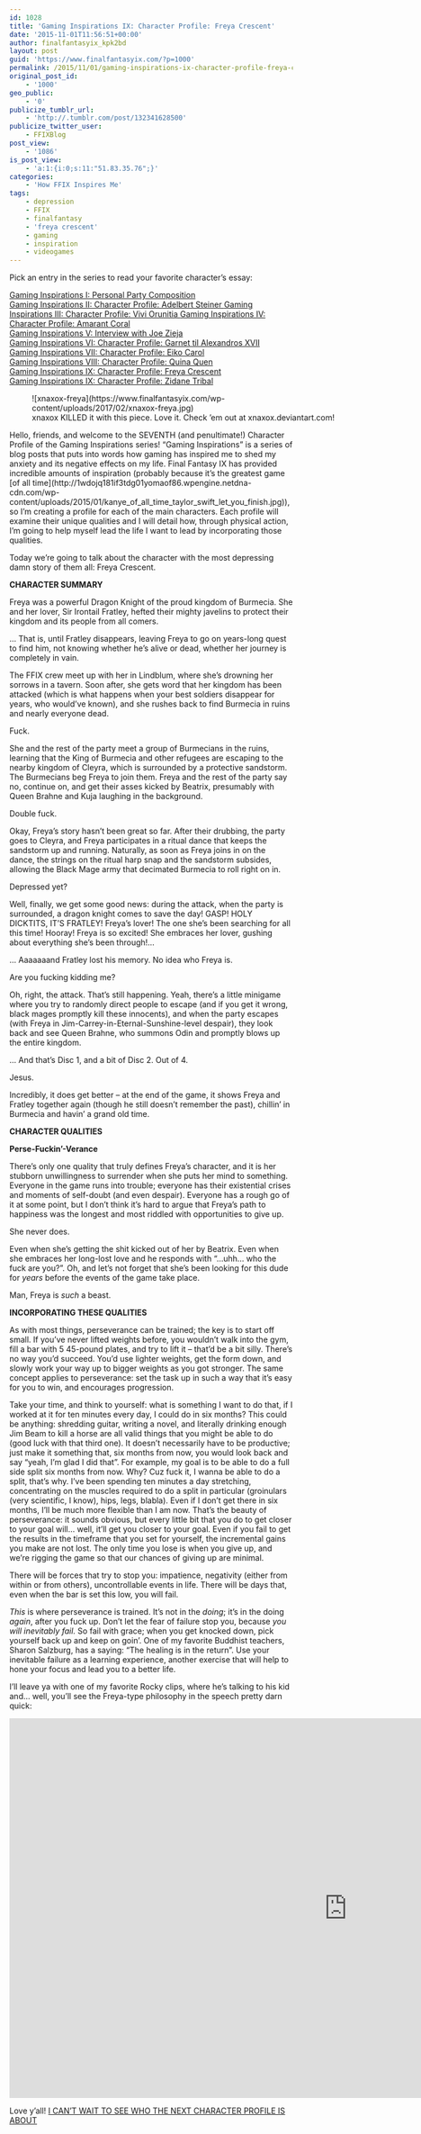 ```yaml
---
id: 1028
title: 'Gaming Inspirations IX: Character Profile: Freya Crescent'
date: '2015-11-01T11:56:51+00:00'
author: finalfantasyix_kpk2bd
layout: post
guid: 'https://www.finalfantasyix.com/?p=1000'
permalink: /2015/11/01/gaming-inspirations-ix-character-profile-freya-crescent/
original_post_id:
    - '1000'
geo_public:
    - '0'
publicize_tumblr_url:
    - 'http://.tumblr.com/post/132341628500'
publicize_twitter_user:
    - FFIXBlog
post_view:
    - '1086'
is_post_view:
    - 'a:1:{i:0;s:11:"51.83.35.76";}'
categories:
    - 'How FFIX Inspires Me'
tags:
    - depression
    - FFIX
    - finalfantasy
    - 'freya crescent'
    - gaming
    - inspiration
    - videogames
---
```


Pick an entry in the series to read your favorite character’s essay:

[Gaming Inspirations I: Personal Party Composition](https://www.finalfantasyix.com/2015/08/23/gaming-inspirations-i-personal-party-composition/)  
[Gaming Inspirations II: Character Profile: Adelbert Steiner  ](https://www.finalfantasyix.com/2015/08/27/gaming-inspirations-ii-character-profile-adelbert-steiner/)[Gaming Inspirations III: Character Profile: Vivi Orunitia  ](https://www.finalfantasyix.com/2015/08/30/gaming-inspirations-iii-character-profile-vivi-orunitia/)[Gaming Inspirations IV: Character Profile: Amarant Coral](https://www.finalfantasyix.com/2015/09/06/gaming-inspirations-iv-character-profile-amarant-coral/)  
[Gaming Inspirations V: Interview with Joe Zieja](https://www.finalfantasyix.com/2015/09/08/gaming-inspirations-v-interview-joe-zieja-author-voiceover-artist-musician/)  
[Gaming Inspirations VI: Character Profile: Garnet til Alexandros XVII](https://www.finalfantasyix.com/2015/09/24/gaming-inspirations-vi-character-profile-garnet-til-alexandros-xvii/)  
[Gaming Inspirations VII: Character Profile: Eiko Carol](https://www.finalfantasyix.com/2015/10/18/gaming-inspirations-vii-character-profile-eiko-carol/)  
[Gaming Inspirations VIII: Character Profile: Quina Quen](https://www.finalfantasyix.com/2015/10/25/gaming-inspirations-viii-character-profile-quina-quen/)  
[Gaming Inspirations IX: Character Profile: Freya Crescent](https://www.finalfantasyix.com/2015/11/01/gaming-inspirations-ix-character-profile-freya-crescent/)  
[Gaming Inspirations IX: Character Profile: Zidane Tribal](https://www.finalfantasyix.com/2015/11/01/gaming-inspirations-x-character-profile-zidane-tribal/)

<figure aria-describedby="caption-attachment-1257" class="wp-caption aligncenter" id="attachment_1257" style="width: 564px">![xnaxox-freya](https://www.finalfantasyix.com/wp-content/uploads/2017/02/xnaxox-freya.jpg)<figcaption class="wp-caption-text" id="caption-attachment-1257">xnaxox KILLED it with this piece. Love it. Check ’em out at xnaxox.deviantart.com!</figcaption></figure>Hello, friends, and welcome to the SEVENTH (and penultimate!) Character Profile of the Gaming Inspirations series! “Gaming Inspirations” is a series of blog posts that puts into words how gaming has inspired me to shed my anxiety and its negative effects on my life. Final Fantasy IX has provided incredible amounts of inspiration (probably because it’s the greatest game [of all time](http://1wdojq181if3tdg01yomaof86.wpengine.netdna-cdn.com/wp-content/uploads/2015/01/kanye_of_all_time_taylor_swift_let_you_finish.jpg)), so I’m creating a profile for each of the main characters. Each profile will examine their unique qualities and I will detail how, through physical action, I’m going to help myself lead the life I want to lead by incorporating those qualities.

Today we’re going to talk about the character with the most depressing damn story of them all: Freya Crescent.

**CHARACTER SUMMARY**

Freya was a powerful Dragon Knight of the proud kingdom of Burmecia. She and her lover, Sir Irontail Fratley, hefted their mighty javelins to protect their kingdom and its people from all comers.

… That is, until Fratley disappears, leaving Freya to go on years-long quest to find him, not knowing whether he’s alive or dead, whether her journey is completely in vain.

The FFIX crew meet up with her in Lindblum, where she’s drowning her sorrows in a tavern. Soon after, she gets word that her kingdom has been attacked (which is what happens when your best soldiers disappear for years, who would’ve known), and she rushes back to find Burmecia in ruins and nearly everyone dead.

Fuck.

She and the rest of the party meet a group of Burmecians in the ruins, learning that the King of Burmecia and other refugees are escaping to the nearby kingdom of Cleyra, which is surrounded by a protective sandstorm. The Burmecians beg Freya to join them. Freya and the rest of the party say no, continue on, and get their asses kicked by Beatrix, presumably with Queen Brahne and Kuja laughing in the background.

Double fuck.

Okay, Freya’s story hasn’t been great so far. After their drubbing, the party goes to Cleyra, and Freya participates in a ritual dance that keeps the sandstorm up and running. Naturally, as soon as Freya joins in on the dance, the strings on the ritual harp snap and the sandstorm subsides, allowing the Black Mage army that decimated Burmecia to roll right on in.

Depressed yet?

Well, finally, we get some good news: during the attack, when the party is surrounded, a dragon knight comes to save the day! GASP! HOLY DICKTITS, IT’S FRATLEY! Freya’s lover! The one she’s been searching for all this time! Hooray! Freya is so excited! She embraces her lover, gushing about everything she’s been through!…

… Aaaaaaand Fratley lost his memory. No idea who Freya is.

Are you fucking kidding me?

Oh, right, the attack. That’s still happening. Yeah, there’s a little minigame where you try to randomly direct people to escape (and if you get it wrong, black mages promptly kill these innocents), and when the party escapes (with Freya in Jim-Carrey-in-Eternal-Sunshine-level despair), they look back and see Queen Brahne, who summons Odin and promptly blows up the entire kingdom.

… And that’s Disc 1, and a bit of Disc 2. Out of 4.

Jesus.

Incredibly, it does get better – at the end of the game, it shows Freya and Fratley together again (though he still doesn’t remember the past), chillin’ in Burmecia and havin’ a grand old time.

**CHARACTER QUALITIES**

**Perse-Fuckin’-Verance**

There’s only one quality that truly defines Freya’s character, and it is her stubborn unwillingness to surrender when she puts her mind to something. Everyone in the game runs into trouble; everyone has their existential crises and moments of self-doubt (and even despair). Everyone has a rough go of it at some point, but I don’t think it’s hard to argue that Freya’s path to happiness was the longest and most riddled with opportunities to give up.

She never does.

Even when she’s getting the shit kicked out of her by Beatrix. Even when she embraces her long-lost love and he responds with “…uhh… who the fuck are you?”. Oh, and let’s not forget that she’s been looking for this dude for *years* before the events of the game take place.

Man, Freya is *such* a beast.

**INCORPORATING THESE QUALITIES**

As with most things, perseverance can be trained; the key is to start off small. If you’ve never lifted weights before, you wouldn’t walk into the gym, fill a bar with 5 45-pound plates, and try to lift it – that’d be a bit silly. There’s no way you’d succeed. You’d use lighter weights, get the form down, and slowly work your way up to bigger weights as you got stronger. The same concept applies to perseverance: set the task up in such a way that it’s easy for you to win, and encourages progression.

Take your time, and think to yourself: what is something I want to do that, if I worked at it for ten minutes every day, I could do in six months? This could be anything: shredding guitar, writing a novel, and literally drinking enough Jim Beam to kill a horse are all valid things that you might be able to do (good luck with that third one). It doesn’t necessarily have to be productive; just make it something that, six months from now, you would look back and say “yeah, I’m glad I did that”. For example, my goal is to be able to do a full side split six months from now. Why? Cuz fuck it, I wanna be able to do a split, that’s why. I’ve been spending ten minutes a day stretching, concentrating on the muscles required to do a split in particular (groinulars (very scientific, I know), hips, legs, blabla). Even if I don’t get there in six months, I’ll be much more flexible than I am now. That’s the beauty of perseverance: it sounds obvious, but every little bit that you do to get closer to your goal will… well, it’ll get you closer to your goal. Even if you fail to get the results in the timeframe that you set for yourself, the incremental gains you make are not lost. The only time you lose is when you give up, and we’re rigging the game so that our chances of giving up are minimal.

There will be forces that try to stop you: impatience, negativity (either from within or from others), uncontrollable events in life. There will be days that, even when the bar is set this low, you will fail.

*This* is where perseverance is trained. It’s not in the *doing*; it’s in the doing *again*, after you fuck up. Don’t let the fear of failure stop you, because *you will inevitably fail.* So fail with grace; when you get knocked down, pick yourself back up and keep on goin’. One of my favorite Buddhist teachers, Sharon Salzburg, has a saying: “The healing is in the return”. Use your inevitable failure as a learning experience, another exercise that will help to hone your focus and lead you to a better life.

I’ll leave ya with one of my favorite Rocky clips, where he’s talking to his kid and… well, you’ll see the Freya-type philosophy in the speech pretty darn quick:

<iframe allow="accelerometer; autoplay; encrypted-media; gyroscope; picture-in-picture" allowfullscreen="" frameborder="0" height="675" loading="lazy" src="https://www.youtube.com/embed/B4dtiw997iU?feature=oembed" title="It ain't About How Hard You Hit_HD" width="1200"></iframe>

Love y’all! [I CAN’T WAIT TO SEE WHO THE NEXT CHARACTER PROFILE IS ABOUT](https://finalfantasyix.com/2015/11/08/gaming-inspirations-x-character-profile-zidane-tribal/)